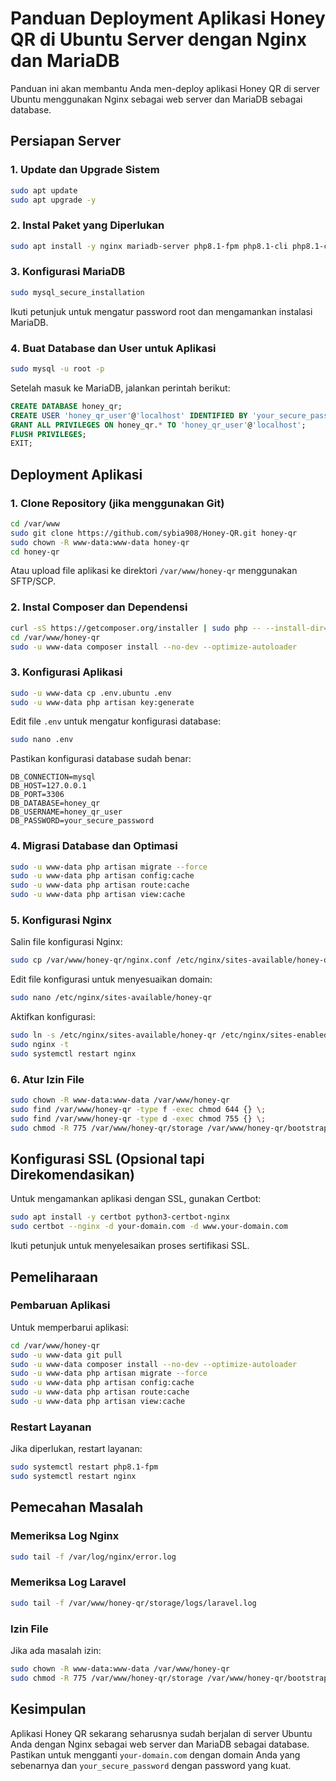 # Panduan Deployment Aplikasi Honey QR di Ubuntu Server dengan Nginx dan MariaDB

Panduan ini akan membantu Anda men-deploy aplikasi Honey QR di server Ubuntu menggunakan Nginx sebagai web server dan MariaDB sebagai database.

## Persiapan Server

### 1. Update dan Upgrade Sistem

```bash
sudo apt update
sudo apt upgrade -y
```

### 2. Instal Paket yang Diperlukan

```bash
sudo apt install -y nginx mariadb-server php8.1-fpm php8.1-cli php8.1-common php8.1-mysql php8.1-zip php8.1-gd php8.1-mbstring php8.1-curl php8.1-xml php8.1-bcmath php8.1-intl php8.1-pgsql unzip git
```

### 3. Konfigurasi MariaDB

```bash
sudo mysql_secure_installation
```

Ikuti petunjuk untuk mengatur password root dan mengamankan instalasi MariaDB.

### 4. Buat Database dan User untuk Aplikasi

```bash
sudo mysql -u root -p
```

Setelah masuk ke MariaDB, jalankan perintah berikut:

```sql
CREATE DATABASE honey_qr;
CREATE USER 'honey_qr_user'@'localhost' IDENTIFIED BY 'your_secure_password';
GRANT ALL PRIVILEGES ON honey_qr.* TO 'honey_qr_user'@'localhost';
FLUSH PRIVILEGES;
EXIT;
```

## Deployment Aplikasi

### 1. Clone Repository (jika menggunakan Git)

```bash
cd /var/www
sudo git clone https://github.com/sybia908/Honey-QR.git honey-qr
sudo chown -R www-data:www-data honey-qr
cd honey-qr
```

Atau upload file aplikasi ke direktori `/var/www/honey-qr` menggunakan SFTP/SCP.

### 2. Instal Composer dan Dependensi

```bash
curl -sS https://getcomposer.org/installer | sudo php -- --install-dir=/usr/local/bin --filename=composer
cd /var/www/honey-qr
sudo -u www-data composer install --no-dev --optimize-autoloader
```

### 3. Konfigurasi Aplikasi

```bash
sudo -u www-data cp .env.ubuntu .env
sudo -u www-data php artisan key:generate
```

Edit file `.env` untuk mengatur konfigurasi database:

```bash
sudo nano .env
```

Pastikan konfigurasi database sudah benar:

```
DB_CONNECTION=mysql
DB_HOST=127.0.0.1
DB_PORT=3306
DB_DATABASE=honey_qr
DB_USERNAME=honey_qr_user
DB_PASSWORD=your_secure_password
```

### 4. Migrasi Database dan Optimasi

```bash
sudo -u www-data php artisan migrate --force
sudo -u www-data php artisan config:cache
sudo -u www-data php artisan route:cache
sudo -u www-data php artisan view:cache
```

### 5. Konfigurasi Nginx

Salin file konfigurasi Nginx:

```bash
sudo cp /var/www/honey-qr/nginx.conf /etc/nginx/sites-available/honey-qr
```

Edit file konfigurasi untuk menyesuaikan domain:

```bash
sudo nano /etc/nginx/sites-available/honey-qr
```

Aktifkan konfigurasi:

```bash
sudo ln -s /etc/nginx/sites-available/honey-qr /etc/nginx/sites-enabled/
sudo nginx -t
sudo systemctl restart nginx
```

### 6. Atur Izin File

```bash
sudo chown -R www-data:www-data /var/www/honey-qr
sudo find /var/www/honey-qr -type f -exec chmod 644 {} \;
sudo find /var/www/honey-qr -type d -exec chmod 755 {} \;
sudo chmod -R 775 /var/www/honey-qr/storage /var/www/honey-qr/bootstrap/cache
```

## Konfigurasi SSL (Opsional tapi Direkomendasikan)

Untuk mengamankan aplikasi dengan SSL, gunakan Certbot:

```bash
sudo apt install -y certbot python3-certbot-nginx
sudo certbot --nginx -d your-domain.com -d www.your-domain.com
```

Ikuti petunjuk untuk menyelesaikan proses sertifikasi SSL.

## Pemeliharaan

### Pembaruan Aplikasi

Untuk memperbarui aplikasi:

```bash
cd /var/www/honey-qr
sudo -u www-data git pull
sudo -u www-data composer install --no-dev --optimize-autoloader
sudo -u www-data php artisan migrate --force
sudo -u www-data php artisan config:cache
sudo -u www-data php artisan route:cache
sudo -u www-data php artisan view:cache
```

### Restart Layanan

Jika diperlukan, restart layanan:

```bash
sudo systemctl restart php8.1-fpm
sudo systemctl restart nginx
```

## Pemecahan Masalah

### Memeriksa Log Nginx

```bash
sudo tail -f /var/log/nginx/error.log
```

### Memeriksa Log Laravel

```bash
sudo tail -f /var/www/honey-qr/storage/logs/laravel.log
```

### Izin File

Jika ada masalah izin:

```bash
sudo chown -R www-data:www-data /var/www/honey-qr
sudo chmod -R 775 /var/www/honey-qr/storage /var/www/honey-qr/bootstrap/cache
```

## Kesimpulan

Aplikasi Honey QR sekarang seharusnya sudah berjalan di server Ubuntu Anda dengan Nginx sebagai web server dan MariaDB sebagai database. Pastikan untuk mengganti `your-domain.com` dengan domain Anda yang sebenarnya dan `your_secure_password` dengan password yang kuat.
